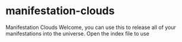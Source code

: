 # manifestation-clouds
Manifestation Clouds Welcome, you can use this to release all of your manifestations into the universe. Open the index file to use
